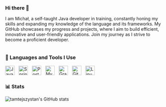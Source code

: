 ### Hi there 👋

I am Michał, a self-taught Java developer in training, constantly honing my skills and expanding my knowledge of the language and its frameworks. My GitHub showcases my progress and projects, where I aim to build efficient, innovative and user-friendly applications. Join my journey as I strive to become a proficient developer.

#

### 🧰 Languages and Tools I Use 

<img align="left" alt="Java" width="30px" style="padding-right:10px;" src="https://cdn.jsdelivr.net/gh/devicons/devicon/icons/java/java-original.svg"/>
<img align="left" alt="Spring" width="30px" style="padding-right:10px;" src="https://cdn.jsdelivr.net/gh/devicons/devicon/icons/spring/spring-original.svg" />
<img align="left" alt="Postgres" width="30px" style="padding-right:10px;" src="https://cdn.jsdelivr.net/gh/devicons/devicon/icons/postgresql/postgresql-original.svg" />
<img align="left" alt="MySQL" width="30px" style="padding-right:10px;" src="https://cdn.jsdelivr.net/gh/devicons/devicon/icons/mysql/mysql-original.svg" />
<img align="left" alt="Gradle" width="30px" style="padding-right:10px;" src="https://cdn.jsdelivr.net/gh/devicons/devicon/icons/gradle/gradle-plain.svg" />
<img align="left" alt="Git" width="30px" style="padding-right:10px;" src="https://cdn.jsdelivr.net/gh/devicons/devicon/icons/git/git-original.svg" />
<img align="left" alt="Linux" width="30px" style="padding-right:10px;" src="https://cdn.jsdelivr.net/gh/devicons/devicon/icons/linux/linux-original.svg" />         
<br />

#

### 📊 Stats

![tamtejszystan's GitHub stats](https://github-readme-stats.vercel.app/api?username=tamtejszystan&show_icons=true&theme=algolia&count_private=true)

<!-- ![GitHub Streak](https://streak-stats.demolab.com?user=tamtejszystan&theme=gruvbox&border_radius=4.5) -->

#
